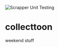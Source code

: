 ![Scrapper Unit Testing](https://github.com/imdbsd/collecttoon/workflows/Scrapper%20Unit%20Testing/badge.svg)

# collecttoon
weekend stuff
